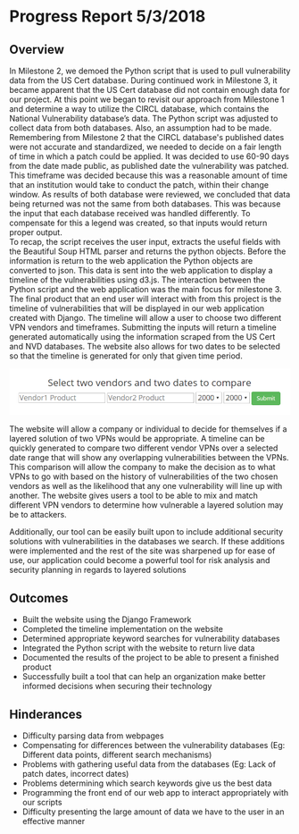 # Progress Report 5/3/2018
## Overview

In Milestone 2, we demoed the Python script that is used to pull vulnerability data from the US Cert database. During continued work in Milestone 3, it became apparent that the US Cert database did not contain enough data for our project.  At this point we began to revisit our approach from Milestone 1 and determine a way to utilize the CIRCL database, which contains the National Vulnerability database’s data. The Python script was adjusted to collect data from both databases.  Also, an assumption had to be made.  Remembering from Milestone 2 that the CIRCL database's published dates were not accurate and standardized, we needed to decide on a fair length of time in which a patch could be applied.  It was decided to use 60-90 days from the date made public, as published date the vulnerability was patched.  This timeframe was decided because this was a reasonable amount of time that an institution would take to conduct the patch, within their change window.  As results of both database were reviewed, we concluded that data being returned was not the same from both databases.  This was because the input that each database received was handled differently.  To compensate for this a legend was created, so that inputs would return proper output.  
To recap, the script receives the user input, extracts the useful fields with the Beautiful Soup HTML parser and returns the python objects. Before the information is return to the web application the Python objects are converted to json.  This data is sent into the web application to display a timeline of the vulnerabilities using d3.js. The interaction between the Python script and the web application was the main focus for milestone 3. The final product that an end user will interact with from this project is the timeline of vulnerabilities that will be displayed in our web application created with Django. The timeline will allow a user to choose two different VPN vendors and timeframes.  Submitting the inputs will return a timeline generated automatically using the information scraped from the US Cert and NVD databases. The website also allows for two dates to be selected so that the timeline is generated for only that given time period.


![UML](https://github.com/MLHale/insure-layered-solutions/blob/master/GantCharts/webpage.png)
 
The website will allow a company or individual to decide for themselves if a layered solution of two VPNs would be appropriate. A timeline can be quickly generated to compare two different vendor VPNs over a selected date range that will show any overlapping vulnerabilities between the VPNs. This comparison will allow the company to make the decision as to what VPNs to go with based on the history of vulnerabilities of the two chosen vendors as well as the likelihood that any one vulnerability will line up with another. The website gives users a tool to be able to mix and match different VPN vendors to determine how vulnerable a layered solution may be to attackers.

Additionally, our tool can be easily built upon to include additional security solutions with vulnerabilities in the databases we search. If these additions were implemented and the rest of the site was sharpened up for ease of use, our application could become a powerful tool for risk analysis and security planning in regards to layered solutions 

## Outcomes

* Built the website using the Django Framework
* Completed the timeline implementation on the website
* Determined appropriate keyword searches for vulnerability databases
* Integrated the Python script with the website to return live data
* Documented the results of the project to be able to present a finished product
* Successfully built a tool that can help an organization make better informed decisions when securing their technology



## Hinderances

* Difficulty parsing data from webpages
* Compensating for differences between the vulnerability databases (Eg: Different data points, different search mechanisms)
* Problems with gathering useful data from the databases (Eg: Lack of patch dates, incorrect dates)
* Problems determining which search keywords give us the best data 
* Programming the front end of our web app to interact appropriately with our scripts
* Difficulty presenting the large amount of data we have to the user in an effective manner
